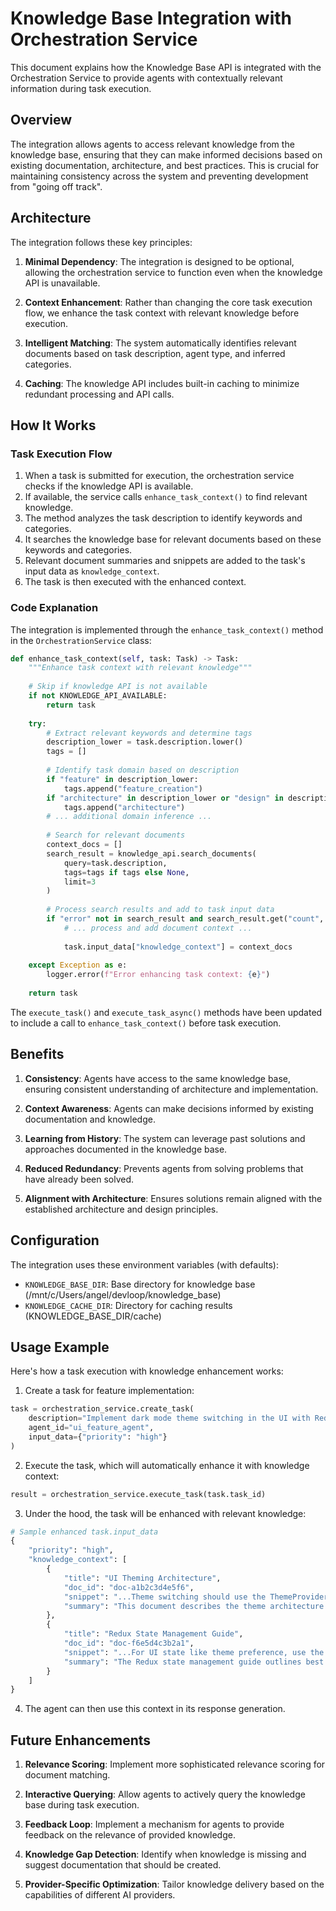 # Knowledge Base Integration with Orchestration Service

This document explains how the Knowledge Base API is integrated with the Orchestration Service to provide agents with contextually relevant information during task execution.

## Overview

The integration allows agents to access relevant knowledge from the knowledge base, ensuring that they can make informed decisions based on existing documentation, architecture, and best practices. This is crucial for maintaining consistency across the system and preventing development from "going off track".

## Architecture

The integration follows these key principles:

1. **Minimal Dependency**: The integration is designed to be optional, allowing the orchestration service to function even when the knowledge API is unavailable.

2. **Context Enhancement**: Rather than changing the core task execution flow, we enhance the task context with relevant knowledge before execution.

3. **Intelligent Matching**: The system automatically identifies relevant documents based on task description, agent type, and inferred categories.

4. **Caching**: The knowledge API includes built-in caching to minimize redundant processing and API calls.

## How It Works

### Task Execution Flow

1. When a task is submitted for execution, the orchestration service checks if the knowledge API is available.
2. If available, the service calls `enhance_task_context()` to find relevant knowledge.
3. The method analyzes the task description to identify keywords and categories.
4. It searches the knowledge base for relevant documents based on these keywords and categories.
5. Relevant document summaries and snippets are added to the task's input data as `knowledge_context`.
6. The task is then executed with the enhanced context.

### Code Explanation

The integration is implemented through the `enhance_task_context()` method in the `OrchestrationService` class:

```python
def enhance_task_context(self, task: Task) -> Task:
    """Enhance task context with relevant knowledge"""
    
    # Skip if knowledge API is not available
    if not KNOWLEDGE_API_AVAILABLE:
        return task
        
    try:
        # Extract relevant keywords and determine tags
        description_lower = task.description.lower()
        tags = []
        
        # Identify task domain based on description
        if "feature" in description_lower:
            tags.append("feature_creation")
        if "architecture" in description_lower or "design" in description_lower:
            tags.append("architecture")
        # ... additional domain inference ...
        
        # Search for relevant documents
        context_docs = []
        search_result = knowledge_api.search_documents(
            query=task.description, 
            tags=tags if tags else None,
            limit=3
        )
        
        # Process search results and add to task input data
        if "error" not in search_result and search_result.get("count", 0) > 0:
            # ... process and add document context ...
            
            task.input_data["knowledge_context"] = context_docs
            
    except Exception as e:
        logger.error(f"Error enhancing task context: {e}")
        
    return task
```

The `execute_task()` and `execute_task_async()` methods have been updated to include a call to `enhance_task_context()` before task execution.

## Benefits

1. **Consistency**: Agents have access to the same knowledge base, ensuring consistent understanding of architecture and implementation.

2. **Context Awareness**: Agents can make decisions informed by existing documentation and knowledge.

3. **Learning from History**: The system can leverage past solutions and approaches documented in the knowledge base.

4. **Reduced Redundancy**: Prevents agents from solving problems that have already been solved.

5. **Alignment with Architecture**: Ensures solutions remain aligned with the established architecture and design principles.

## Configuration

The integration uses these environment variables (with defaults):

- `KNOWLEDGE_BASE_DIR`: Base directory for knowledge base (/mnt/c/Users/angel/devloop/knowledge_base)
- `KNOWLEDGE_CACHE_DIR`: Directory for caching results (KNOWLEDGE_BASE_DIR/cache)

## Usage Example

Here's how a task execution with knowledge enhancement works:

1. Create a task for feature implementation:

```python
task = orchestration_service.create_task(
    description="Implement dark mode theme switching in the UI with Redux integration",
    agent_id="ui_feature_agent",
    input_data={"priority": "high"}
)
```

2. Execute the task, which will automatically enhance it with knowledge context:

```python
result = orchestration_service.execute_task(task.task_id)
```

3. Under the hood, the task will be enhanced with relevant knowledge:

```python
# Sample enhanced task.input_data
{
    "priority": "high",
    "knowledge_context": [
        {
            "title": "UI Theming Architecture",
            "doc_id": "doc-a1b2c3d4e5f6",
            "snippet": "...Theme switching should use the ThemeProvider context...",
            "summary": "This document describes the theme architecture for the UI system..."
        },
        {
            "title": "Redux State Management Guide",
            "doc_id": "doc-f6e5d4c3b2a1",
            "snippet": "...For UI state like theme preference, use the ui.settings slice...",
            "summary": "The Redux state management guide outlines best practices..."
        }
    ]
}
```

4. The agent can then use this context in its response generation.

## Future Enhancements

1. **Relevance Scoring**: Implement more sophisticated relevance scoring for document matching.

2. **Interactive Querying**: Allow agents to actively query the knowledge base during task execution.

3. **Feedback Loop**: Implement a mechanism for agents to provide feedback on the relevance of provided knowledge.

4. **Knowledge Gap Detection**: Identify when knowledge is missing and suggest documentation that should be created.

5. **Provider-Specific Optimization**: Tailor knowledge delivery based on the capabilities of different AI providers.